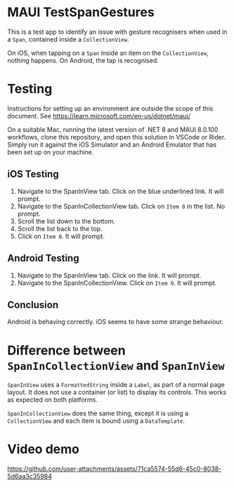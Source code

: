 # MAUI TestSpanGestures

This is a test app to identify an issue with gesture recognisers when used in a `Span`, contained inside a `CollectionView`. 

On iOS, when tapping on a `Span` inside an item on the `CollectionView`, nothing happens. On Android, the tap is recognised.

# Testing

Instructions for setting up an environment are outside the scope of this document. See https://learn.microsoft.com/en-us/dotnet/maui/

On a suitable Mac, running the latest version of .NET 8 and MAUI 8.0.100 workflows, clone this repository, and open this solution in VSCode or Rider. Simply run it against the iOS Simulator and an Android Emulator that has been set up on your machine.


## iOS Testing
1. Navigate to the SpanInView tab. Click on the blue underlined link. It will prompt.
2. Navigate to the SpanInCollectionView tab. Click on `Item 0` in the list. No prompt.
3. Scroll the list down to the bottom.
4. Scroll the list back to the top.
5. Click on `Item 0`. It will prompt.

## Android Testing

1. Navigate to the SpanInView tab. Click on the link. It will prompt.
2. Navigate to the SpanInCollectionView. Click on `Item 0`. It will prompt.

## Conclusion

Android is behaving correctly. iOS seems to have some strange behaviour.

# Difference between `SpanInCollectionView` and `SpanInView`

`SpanInView` uses a `FormattedString` inside a `Label`, as part of a normal page layout. It does not use a container (or list) to display its controls. This works as expected on both platforms.

`SpanInCollectionView` does the same thing, except it is using a `CollectionView` and each item is bound using a `DataTemplate`. 

# Video demo

https://github.com/user-attachments/assets/71ca5574-55d6-45c0-8038-5d6aa3c35984

